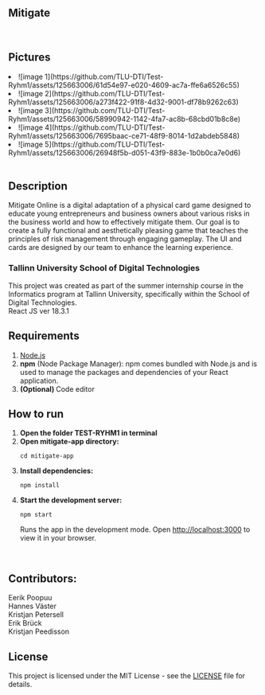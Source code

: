 ## Mitigate
<br>
<h2>Pictures</h2>
<li>![image 1](https://github.com/TLU-DTI/Test-Ryhm1/assets/125663006/61d54e97-e020-4609-ac7a-ffe6a6526c55)</li>
<li>![image 2](https://github.com/TLU-DTI/Test-Ryhm1/assets/125663006/a273f422-91f8-4d32-9001-df78b9262c63)</li>
<li>![image 3](https://github.com/TLU-DTI/Test-Ryhm1/assets/125663006/58990942-1142-4fa7-ac8b-68cbd01b8c8e)</li>
<li>![image 4](https://github.com/TLU-DTI/Test-Ryhm1/assets/125663006/7695baac-ce71-48f9-8014-1d2abdeb5848)</li>
<li>![image 5](https://github.com/TLU-DTI/Test-Ryhm1/assets/125663006/26948f5b-d051-43f9-883e-1b0b0ca7e0d6)</li>

<br>
<h2>Description</h2>
Mitigate Online is a digital adaptation of a physical card game designed to educate young entrepreneurs and business owners about various risks in the business world and how to effectively mitigate them. Our goal is to create a fully functional and aesthetically pleasing game that teaches the principles of risk management through engaging gameplay. The UI and cards are designed by our team to enhance the learning experience.
<h3>Tallinn University School of Digital Technologies</h3>
This project was created as part of the summer internship course in the Informatics program at Tallinn University, specifically within the School of Digital Technologies.<br>
React JS ver 18.3.1

<h2>Requirements</h2>
<ol>
  <li><a href="https://nodejs.org/">Node.js</a></li></li>
  <li><strong>npm</strong> (Node Package Manager): npm comes bundled with Node.js and is used to manage the packages and dependencies of your React application.</li>
  <li><strong>(Optional) </strong>Code editor</li>
</ol>

<h2>How to run</h2>
<ol>
  <li><strong>Open the folder TEST-RYHM1 in terminal</strong></li>
  <li><strong>Open mitigate-app directory:</strong></li>
  <pre><code>cd mitigate-app</code></pre>
  <li><strong>Install dependencies:</strong>
    <pre><code>npm install</code></pre>
  </li>
  <li><strong>Start the development server:</strong>
    <pre><code>npm start</code></pre>
    Runs the app in the development mode.
    Open <a href="http://localhost:3000">http://localhost:3000</a> to view it in your browser.
  </li>
</ol>

<br>
<h2>Contributors:</h2>
Eerik Poopuu
<br>
Hannes Väster
<br>
Kristjan Petersell
<br>
Erik Brück
<br>
Kristjan Peedisson
<br>

## License

This project is licensed under the MIT License - see the [LICENSE](LICENSE) file for details.
